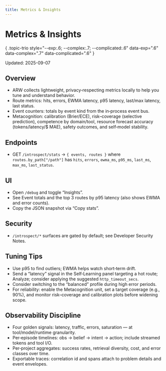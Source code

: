 ```yaml
---
title: Metrics & Insights
---
```


# Metrics & Insights
{ .topic-trio style="--exp:.6; --complex:.7; --complicated:.6" data-exp=".6" data-complex=".7" data-complicated=".6" }

Updated: 2025-09-07

## Overview
- ARW collects lightweight, privacy‑respecting metrics locally to help you tune and understand behavior.
- Route metrics: hits, errors, EWMA latency, p95 latency, last/max latency, last status.
- Event counters: totals by event kind from the in‑process event bus.
- Metacognition: calibration (Brier/ECE), risk–coverage (selective prediction), competence by domain/tool, resource forecast accuracy (tokens/latency/$ MAE), safety outcomes, and self‑model stability.

## Endpoints
- GET `/introspect/stats` → `{ events, routes }` where `routes.by_path["/path"]` has `hits`, `errors`, `ewma_ms`, `p95_ms`, `last_ms`, `max_ms`, `last_status`.

## UI
- Open `/debug` and toggle “Insights”.
- See Event totals and the top 3 routes by p95 latency (also shows EWMA and error counts).
- Copy the JSON snapshot via “Copy stats”.

## Security
- `/introspect/*` surfaces are gated by default; see Developer Security Notes.

## Tuning Tips
- Use p95 to find outliers; EWMA helps watch short‑term drift.
- Send a “latency” signal in the Self‑Learning panel targeting a hot route; Analyze; consider applying the suggested `http_timeout_secs`.
- Consider switching to the “balanced” profile during high error periods.
- For reliability: enable the Metacognition unit, set a target coverage (e.g., 90%), and monitor risk–coverage and calibration plots before widening scope.

## Observability Discipline
- Four golden signals: latency, traffic, errors, saturation — at tool/model/runtime granularity.
- Per‑episode timelines: obs → belief → intent → action; include streamed tokens and tool I/O.
- Per‑project aggregates: success rates, retrieval diversity, cost, and error classes over time.
- Exportable traces: correlation id and spans attach to problem details and event envelopes.
